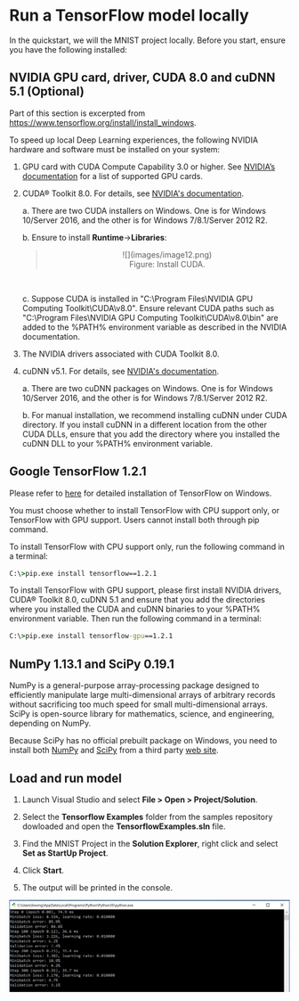 
# Run a TensorFlow model locally 
In the quickstart, we will the MNIST project locally. Before you start, ensure you have the following installed:  

## NVIDIA GPU card, driver, CUDA 8.0 and cuDNN 5.1 (Optional)

Part of this section is excerpted from <https://www.tensorflow.org/install/install_windows>.

To speed up local Deep Learning experiences, the following NVIDIA hardware and software must be installed on your system:

1.  GPU card with CUDA Compute Capability 3.0 or higher.
    See [NVIDIA’s documentation](https://developer.nvidia.com/cuda-gpus) for a list of supported GPU cards.

2.  CUDA® Toolkit 8.0. For details, see [NVIDIA's documentation](http://docs.nvidia.com/cuda/cuda-installation-guide-microsoft-windows/).

    a.  There are two CUDA installers on Windows. One is for Windows 10/Server 2016, and the other is for Windows 7/8.1/Server 2012 R2.

    b.  Ensure to install **Runtime**-&gt;**Libraries**:
    ><center>![](images/image12.png)</center>
    ><center>Figure: Install CUDA.</center>
    <br>

    c.  Suppose CUDA is installed in "C:\\Program Files\\NVIDIA GPU Computing Toolkit\\CUDA\\v8.0".
    Ensure relevant CUDA paths such as "C:\\Program Files\\NVIDIA GPU Computing Toolkit\\CUDA\\v8.0\\bin" are added to the %PATH% environment variable as described in the NVIDIA documentation.

3.  The NVIDIA drivers associated with CUDA Toolkit 8.0.

4.  cuDNN v5.1. For details, see [NVIDIA's documentation](https://developer.nvidia.com/cudnn).

    a.  There are two cuDNN packages on Windows.
        One is for Windows 10/Server 2016, and the other is for Windows 7/8.1/Server 2012 R2.

    b.  For manual installation, we recommend installing cuDNN under CUDA directory.
        If you install cuDNN in a different location from the other CUDA DLLs, ensure that you add the directory where you installed the cuDNN DLL to your %PATH% environment variable.

## Google TensorFlow 1.2.1 

Please refer to [here](https://www.tensorflow.org/install/install_windows) for detailed installation of TensorFlow on Windows.

You must choose whether to install TensorFlow with CPU support only, or TensorFlow with GPU support. Users cannot install both through pip command.

To install TensorFlow with CPU support only, run the following command in a terminal:

```cmd
C:\>pip.exe install tensorflow==1.2.1
```

To install TensorFlow with GPU support, please first install NVIDIA drivers, CUDA® Toolkit 8.0, cuDNN 5.1 and ensure that you add the directories where you installed the CUDA and cuDNN binaries to your %PATH% environment variable. Then run the following command in a terminal:

```cmd
C:\>pip.exe install tensorflow-gpu==1.2.1
```

## NumPy 1.13.1 and SciPy 0.19.1 

NumPy is a general-purpose array-processing package designed to efficiently manipulate large multi-dimensional arrays of arbitrary records without sacrificing too much speed for small multi-dimensional arrays.
SciPy is open-source library for mathematics, science, and engineering, depending on NumPy.

Because SciPy has no official prebuilt package on Windows, you need to install both [NumPy](https://www.lfd.uci.edu/~gohlke/pythonlibs/#numpy) and [SciPy](https://www.lfd.uci.edu/~gohlke/pythonlibs/#scipy) from a third party [web site](http://www.lfd.uci.edu/~gohlke/pythonlibs/).

## Load and run model 

1. Launch Visual Studio and select **File > Open > Project/Solution**.

2. Select the **Tensorflow Examples** folder from the samples repository dowloaded and open the **TensorflowExamples.sln** file. 

3. Find the MNIST Project in the **Solution Explorer**, right click and select **Set as StartUp Project**.

4. Click **Start**. 

5. The output will be printed in the console.

![Sample output from console6](media\tensorflow-local\console-output.png)